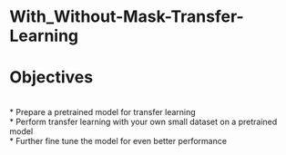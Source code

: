 # With_Without-Mask-Transfer-Learning
<h1>Objectives</h1>
</br>
* Prepare a pretrained model for transfer learning </br>
* Perform transfer learning with your own small dataset on a pretrained model </br>
* Further fine tune the model for even better performance
